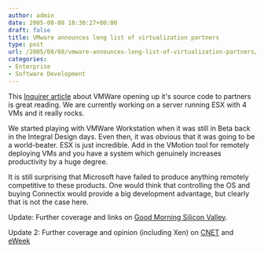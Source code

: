 ```yaml
---
author: admin
date: 2005-08-08 18:30:27+00:00
draft: false
title: VMware announces long list of virtualization partners
type: post
url: /2005/08/08/vmware-announces-long-list-of-virtualization-partners/
categories:
- Enterprise
- Software Development
---
```


This [Inquirer article](http://www.theinquirer.net/?article=25241) about VMWare opening up it's source code to partners is great reading. We are currently working on a server running ESX with 4 VMs and it really rocks. 

We started playing with VMWare Workstation when it was still in Beta back in the Integral Design days. Even then, it was obvious that it was going to be a world-beater. ESX is just incredible. Add in the VMotion tool for remotely deploying VMs and you have a system which genuinely increases productivity by a huge degree.

It is still surprising that Microsoft have failed to produce anything remotely competitive to these products. One would think that controlling the OS and buying Connectix would provide a big development advantage, but clearly that is not the case here.

Update: Further coverage and links on [Good Morning Silicon Valley](http://blogs.siliconvalley.com/gmsv/2005/08/vmware_made_a_p.html).

Update 2: Further coverage and opinion (including Xen) on [CNET](http://news.com.com/VMware+moves+to+deflect+Xen%2C+Microsoft/2100-1016_3-5823141.html?part=rss&tag=5823141&subj=news) and [eWeek](http://www.eweek.com/article2/0,1759,1845287,00.asp?kc=EWRSS03119TX1K0000594)

